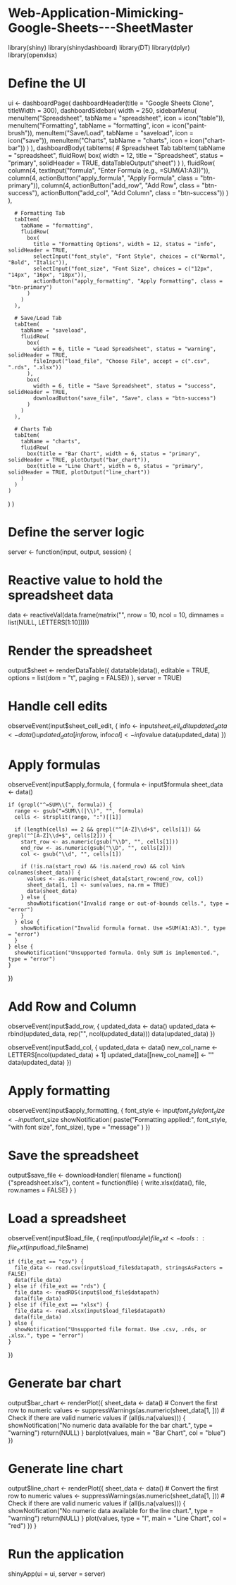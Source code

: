 # Web-Application-Mimicking-Google-Sheets---SheetMaster
library(shiny)
library(shinydashboard)
library(DT)
library(dplyr)
library(openxlsx)

# Define the UI
ui <- dashboardPage(
  dashboardHeader(title = "Google Sheets Clone", titleWidth = 300),
  dashboardSidebar(
    width = 250,
    sidebarMenu(
      menuItem("Spreadsheet", tabName = "spreadsheet", icon = icon("table")),
      menuItem("Formatting", tabName = "formatting", icon = icon("paint-brush")),
      menuItem("Save/Load", tabName = "saveload", icon = icon("save")),
      menuItem("Charts", tabName = "charts", icon = icon("chart-bar"))
    )
  ),
  dashboardBody(
    tabItems(
      # Spreadsheet Tab
      tabItem(
        tabName = "spreadsheet",
        fluidRow(
          box(
            width = 12, title = "Spreadsheet", status = "primary", solidHeader = TRUE,
            dataTableOutput("sheet")
          )
        ),
        fluidRow(
          column(4, textInput("formula", "Enter Formula (e.g., =SUM(A1:A3))")),
          column(4, actionButton("apply_formula", "Apply Formula", class = "btn-primary")),
          column(4, 
                 actionButton("add_row", "Add Row", class = "btn-success"), 
                 actionButton("add_col", "Add Column", class = "btn-success"))
        )
      ),
      
      # Formatting Tab
      tabItem(
        tabName = "formatting",
        fluidRow(
          box(
            title = "Formatting Options", width = 12, status = "info", solidHeader = TRUE,
            selectInput("font_style", "Font Style", choices = c("Normal", "Bold", "Italic")),
            selectInput("font_size", "Font Size", choices = c("12px", "14px", "16px", "18px")),
            actionButton("apply_formatting", "Apply Formatting", class = "btn-primary")
          )
        )
      ),
      
      # Save/Load Tab
      tabItem(
        tabName = "saveload",
        fluidRow(
          box(
            width = 6, title = "Load Spreadsheet", status = "warning", solidHeader = TRUE,
            fileInput("load_file", "Choose File", accept = c(".csv", ".rds", ".xlsx"))
          ),
          box(
            width = 6, title = "Save Spreadsheet", status = "success", solidHeader = TRUE,
            downloadButton("save_file", "Save", class = "btn-success")
          )
        )
      ),
      
      # Charts Tab
      tabItem(
        tabName = "charts",
        fluidRow(
          box(title = "Bar Chart", width = 6, status = "primary", solidHeader = TRUE, plotOutput("bar_chart")),
          box(title = "Line Chart", width = 6, status = "primary", solidHeader = TRUE, plotOutput("line_chart"))
        )
      )
    )
  )
)

# Define the server logic
server <- function(input, output, session) {
  # Reactive value to hold the spreadsheet data
  data <- reactiveVal(data.frame(matrix("", nrow = 10, ncol = 10, dimnames = list(NULL, LETTERS[1:10]))))
  
  # Render the spreadsheet
  output$sheet <- renderDataTable({
    datatable(data(), editable = TRUE, options = list(dom = "t", paging = FALSE))
  }, server = TRUE)
  
  # Handle cell edits
  observeEvent(input$sheet_cell_edit, {
    info <- input$sheet_cell_edit
    updated_data <- data()
    updated_data[info$row, info$col] <- info$value
    data(updated_data)
  })
  
  # Apply formulas
  observeEvent(input$apply_formula, {
    formula <- input$formula
    sheet_data <- data()
    
    if (grepl("^=SUM\\(", formula)) {
      range <- gsub("=SUM\\(|\\)", "", formula)
      cells <- strsplit(range, ":")[[1]]
      
      if (length(cells) == 2 && grepl("^[A-Z]\\d+$", cells[1]) && grepl("^[A-Z]\\d+$", cells[2])) {
        start_row <- as.numeric(gsub("\\D", "", cells[1]))
        end_row <- as.numeric(gsub("\\D", "", cells[2]))
        col <- gsub("\\d", "", cells[1])
        
        if (!is.na(start_row) && !is.na(end_row) && col %in% colnames(sheet_data)) {
          values <- as.numeric(sheet_data[start_row:end_row, col])
          sheet_data[1, 1] <- sum(values, na.rm = TRUE)
          data(sheet_data)
        } else {
          showNotification("Invalid range or out-of-bounds cells.", type = "error")
        }
      } else {
        showNotification("Invalid formula format. Use =SUM(A1:A3).", type = "error")
      }
    } else {
      showNotification("Unsupported formula. Only SUM is implemented.", type = "error")
    }
  })
  
  # Add Row and Column
  observeEvent(input$add_row, {
    updated_data <- data()
    updated_data <- rbind(updated_data, rep("", ncol(updated_data)))
    data(updated_data)
  })
  
  observeEvent(input$add_col, {
    updated_data <- data()
    new_col_name <- LETTERS[ncol(updated_data) + 1]
    updated_data[[new_col_name]] <- ""
    data(updated_data)
  })
  
  # Apply formatting
  observeEvent(input$apply_formatting, {
    font_style <- input$font_style
    font_size <- input$font_size
    showNotification(
      paste("Formatting applied:", font_style, "with font size", font_size),
      type = "message"
    )
  })
  
  # Save the spreadsheet
  output$save_file <- downloadHandler(
    filename = function() {"spreadsheet.xlsx"},
    content = function(file) {
      write.xlsx(data(), file, row.names = FALSE)
    }
  )
  
  # Load a spreadsheet
  observeEvent(input$load_file, {
    req(input$load_file)
    file_ext <- tools::file_ext(input$load_file$name)
    
    if (file_ext == "csv") {
      file_data <- read.csv(input$load_file$datapath, stringsAsFactors = FALSE)
      data(file_data)
    } else if (file_ext == "rds") {
      file_data <- readRDS(input$load_file$datapath)
      data(file_data)
    } else if (file_ext == "xlsx") {
      file_data <- read.xlsx(input$load_file$datapath)
      data(file_data)
    } else {
      showNotification("Unsupported file format. Use .csv, .rds, or .xlsx.", type = "error")
    }
  })
  
  # Generate bar chart
  output$bar_chart <- renderPlot({
    sheet_data <- data()
    # Convert the first row to numeric
    values <- suppressWarnings(as.numeric(sheet_data[1, ]))
    # Check if there are valid numeric values
    if (all(is.na(values))) {
      showNotification("No numeric data available for the bar chart.", type = "warning")
      return(NULL)
    }
    barplot(values, main = "Bar Chart", col = "blue")
  })
  
  # Generate line chart
  output$line_chart <- renderPlot({
    sheet_data <- data()
    # Convert the first row to numeric
    values <- suppressWarnings(as.numeric(sheet_data[1, ]))
    # Check if there are valid numeric values
    if (all(is.na(values))) {
      showNotification("No numeric data available for the line chart.", type = "warning")
      return(NULL)
    }
    plot(values, type = "l", main = "Line Chart", col = "red")
  })
}
# Run the application
shinyApp(ui = ui, server = server)
